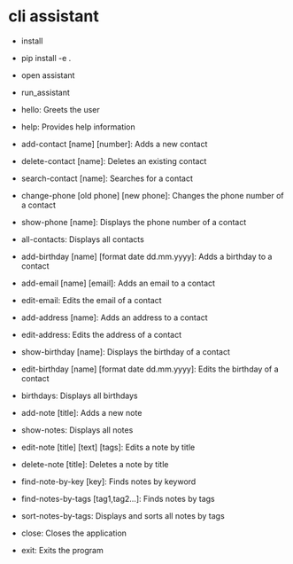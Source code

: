 # cli assistant

- install
- pip install -e .

- open assistant
- run_assistant

- hello: Greets the user
- help: Provides help information
- add-contact [name] [number]: Adds a new contact
- delete-contact [name]: Deletes an existing contact
- search-contact [name]: Searches for a contact
- change-phone [old phone] [new phone]: Changes the phone number of a contact
- show-phone [name]: Displays the phone number of a contact
- all-contacts: Displays all contacts
- add-birthday [name] [format date dd.mm.yyyy]: Adds a birthday to a contact
- add-email [name] [email]: Adds an email to a contact
- edit-email: Edits the email of a contact
- add-address [name]: Adds an address to a contact
- edit-address: Edits the address of a contact
- show-birthday [name]: Displays the birthday of a contact
- edit-birthday [name] [format date dd.mm.yyyy]: Edits the birthday of a contact
- birthdays: Displays all birthdays
- add-note [title]: Adds a new note
- show-notes: Displays all notes
- edit-note [title] [text] [tags]: Edits a note by title
- delete-note [title]: Deletes a note by title
- find-note-by-key [key]: Finds notes by keyword
- find-notes-by-tags [tag1,tag2...]: Finds notes by tags
- sort-notes-by-tags: Displays and sorts all notes by tags
- close: Closes the application
- exit: Exits the program
